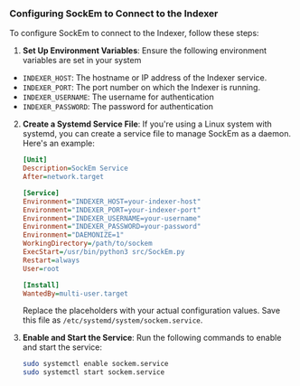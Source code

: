 
### Configuring SockEm to Connect to the Indexer

To configure SockEm to connect to the Indexer, follow these steps:

1. **Set Up Environment Variables**:
Ensure the following environment variables are set in your system 
- `INDEXER_HOST`: The hostname or IP address of the Indexer service.
- `INDEXER_PORT`: The port number on which the Indexer is running.
- `INDEXER_USERNAME`: The username for authentication 
- `INDEXER_PASSWORD`: The password for authentication 

2. **Create a Systemd Service File**:
    If you're using a Linux system with systemd, you can create a service file to manage SockEm as a daemon. Here's an example:

    ```ini
    [Unit]
    Description=SockEm Service
    After=network.target

    [Service]
    Environment="INDEXER_HOST=your-indexer-host"
    Environment="INDEXER_PORT=your-indexer-port"
    Environment="INDEXER_USERNAME=your-username"
    Environment="INDEXER_PASSWORD=your-password"
    Environment="DAEMONIZE=1"
    WorkingDirectory=/path/to/sockem
    ExecStart=/usr/bin/python3 src/SockEm.py
    Restart=always
    User=root

    [Install]
    WantedBy=multi-user.target
    ```

    Replace the placeholders with your actual configuration values. Save this file as `/etc/systemd/system/sockem.service`.

3. **Enable and Start the Service**:
    Run the following commands to enable and start the service:
    ```bash
    sudo systemctl enable sockem.service
    sudo systemctl start sockem.service
    ```


